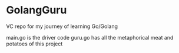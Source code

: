 # GolangGuru
VC repo for my journey of learning Go/Golang

main.go is the driver code
guru.go has all the metaphorical meat and potatoes of this project
